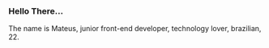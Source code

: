### Hello There...

The name is Mateus, junior front-end developer, technology lover, brazilian, 22.
